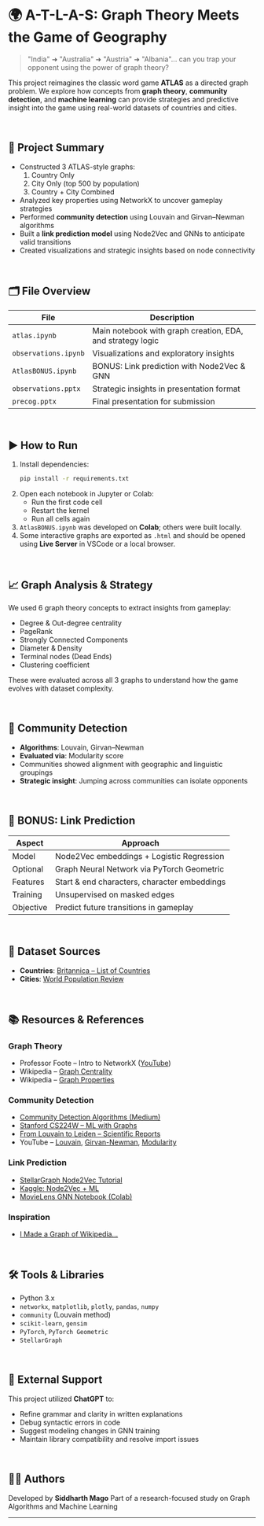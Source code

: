 # 🌍 A-T-L-A-S: Graph Theory Meets the Game of Geography

> "India" ➜ "Australia" ➜ "Austria" ➜ "Albania"... can you trap your opponent using the power of graph theory?

This project reimagines the classic word game **ATLAS** as a directed graph problem. We explore how concepts from **graph theory**, **community detection**, and **machine learning** can provide strategies and predictive insight into the game using real-world datasets of countries and cities.

<br>

## 📘 Project Summary

- Constructed 3 ATLAS-style graphs:
  1. Country Only
  2. City Only (top 500 by population)
  3. Country + City Combined
- Analyzed key properties using NetworkX to uncover gameplay strategies
- Performed **community detection** using Louvain and Girvan–Newman algorithms
- Built a **link prediction model** using Node2Vec and GNNs to anticipate valid transitions
- Created visualizations and strategic insights based on node connectivity

<br>

## 🗂️ File Overview

| File | Description |
|------|-------------|
| `atlas.ipynb` | Main notebook with graph creation, EDA, and strategy logic |
| `observations.ipynb` | Visualizations and exploratory insights |
| `AtlasBONUS.ipynb` | BONUS: Link prediction with Node2Vec & GNN |
| `observations.pptx` | Strategic insights in presentation format |
| `precog.pptx` | Final presentation for submission |

<br>

## ▶️ How to Run

1. Install dependencies:
   ```bash
   pip install -r requirements.txt
   ```
2. Open each notebook in Jupyter or Colab:
   - Run the first code cell  
   - Restart the kernel  
   - Run all cells again  
3. `AtlasBONUS.ipynb` was developed on **Colab**; others were built locally.  
4. Some interactive graphs are exported as `.html` and should be opened using **Live Server** in VSCode or a local browser.

<br>

## 📈 Graph Analysis & Strategy

We used 6 graph theory concepts to extract insights from gameplay:

- Degree & Out-degree centrality  
- PageRank  
- Strongly Connected Components  
- Diameter & Density  
- Terminal nodes (Dead Ends)  
- Clustering coefficient  

These were evaluated across all 3 graphs to understand how the game evolves with dataset complexity.

<br>

## 🔎 Community Detection

- **Algorithms**: Louvain, Girvan–Newman  
- **Evaluated via**: Modularity score  
- Communities showed alignment with geographic and linguistic groupings  
- **Strategic insight**: Jumping across communities can isolate opponents

<br>

## 🤖 BONUS: Link Prediction

| **Aspect**   | **Approach**                                           |
|--------------|--------------------------------------------------------|
| Model        | Node2Vec embeddings + Logistic Regression              |
| Optional     | Graph Neural Network via PyTorch Geometric             |
| Features     | Start & end characters, character embeddings           |
| Training     | Unsupervised on masked edges                           |
| Objective    | Predict future transitions in gameplay                 |

<br>

## 📂 Dataset Sources
- **Countries**: [Britannica – List of Countries](https://www.britannica.com/topic/list-of-countries-1993160)
- **Cities**: [World Population Review](https://worldpopulationreview.com/cities)

<br>

## 📚 Resources & References

### Graph Theory
- Professor Foote – Intro to NetworkX ([YouTube](https://youtu.be/flwcAf1_1RU?si=LdETHzpgO6Ijo4dX))
- Wikipedia – [Graph Centrality](https://en.wikipedia.org/wiki/Centrality)
- Wikipedia – [Graph Properties](https://en.wikipedia.org/wiki/Graph_property)

### Community Detection
- [Community Detection Algorithms (Medium)](https://medium.com/towards-data-science/community-detection-algorithms-9bd8951e7dae)
- [Stanford CS224W – ML with Graphs](https://www.youtube.com/playlist?list=PLoROMvodv4rPLKxIpqhjhPgdQy7imNkDn)
- [From Louvain to Leiden – Scientific Reports](https://www.nature.com/articles/s41598-019-41695-z)
- YouTube – [Louvain](https://www.youtube.com/watch?v=akfiGPBtCuM), [Girvan-Newman](https://www.youtube.com/watch?v=2KHfVp8HN_g), [Modularity](https://www.youtube.com/watch?v=0zuiLBOIcsw)

### Link Prediction
- [StellarGraph Node2Vec Tutorial](https://stellargraph.readthedocs.io/en/stable/demos/link-prediction/node2vec-link-prediction.html)
- [Kaggle: Node2Vec + ML](https://www.kaggle.com/code/adilimadeddinehosni/link-prediction-node2vec-and-machine-learning)
- [MovieLens GNN Notebook (Colab)](https://colab.research.google.com/drive/1xpzn1Nvai1ygd_P5Yambc_oe4VBPK_ZT?usp=sharing)

### Inspiration
- [I Made a Graph of Wikipedia…](https://www.youtube.com/watch?v=JheGL6uSF-4&t=117s)

<br>

## 🛠 Tools & Libraries
- Python 3.x
- `networkx`, `matplotlib`, `plotly`, `pandas`, `numpy`
- `community` (Louvain method)
- `scikit-learn`, `gensim`
- `PyTorch`, `PyTorch Geometric`
- `StellarGraph`

<br>

## 🙌 External Support

This project utilized **ChatGPT** to:
- Refine grammar and clarity in written explanations
- Debug syntactic errors in code
- Suggest modeling changes in GNN training
- Maintain library compatibility and resolve import issues

<br>

## 👨‍💻 Authors

Developed by **Siddharth Mago**
Part of a research-focused study on Graph Algorithms and Machine Learning

---